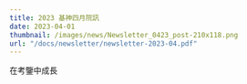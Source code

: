 ```yaml
---
title: 2023 基神四月院訊
date: 2023-04-01
thumbnail: /images/news/Newsletter_0423_post-210x118.png
url: "/docs/newsletter/newsletter-2023-04.pdf"
---
```


在考鑒中成長
